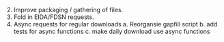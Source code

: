 2. Improve packaging / gathering of files.
3. Fold in EIDA/FDSN requests.
4. Async requests for regular downloads
    a. Reorgansie gapfill script
    b. add tests for async functions
    c. make daily download use async functions
